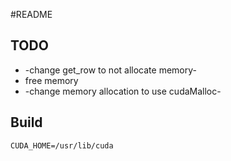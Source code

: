 #README

## TODO
- -change get_row to not allocate memory-
- free memory
- -change memory allocation to use cudaMalloc-
 

## Build

```
CUDA_HOME=/usr/lib/cuda
```